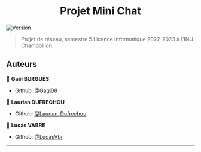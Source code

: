 <h1 align="center">Projet Mini Chat</h1>
<p>
  <img alt="Version" src="https://img.shields.io/badge/version-1.0-blue.svg?cacheSeconds=2592000" />
</p>

> Projet de réseau, semestre 5 Licence Informatique 2022-2023 à l'INU Champollion.

## Auteurs

👤 **Gaël BURGUÈS**

* Github: [@Gagl08](https://github.com/Gagl08)

👤 **Laurian DUFRECHOU**

* Github: [@Laurian-Dufrechou](https://github.com/Laurian-Dufrechou)

👤 **Lucàs VABRE**

* Github: [@LucasVbr](https://github.com/LucasVbr)

***